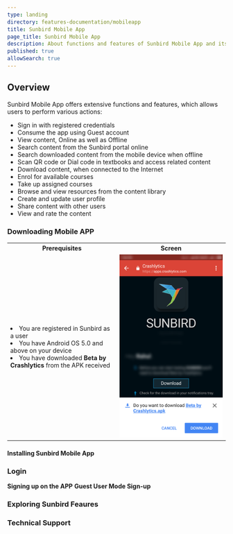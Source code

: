 ```yaml
---
type: landing
directory: features-documentation/mobileapp
title: Sunbird Mobile App
page_title: Sunbird Mobile App
description: About functions and features of Sunbird Mobile App and its consumption.
published: true
allowSearch: true
---
```

## Overview

Sunbird Mobile App offers extensive functions and features, which allows users to perform various actions: 

* Sign in with registered credentials
* Consume the app using Guest account
* View content, Online as well as Offline
* Search content from the Sunbird portal online
* Search downloaded content from the mobile device when offline
* Scan QR code or Dial code in textbooks and access related content
* Download content, when connected to the Internet
* Enrol for available courses
* Take up assigned courses
* Browse and view resources from the content library
* Create and update user profile
* Share content with other users
* View and rate the content 

### Downloading Mobile APP

<table>
  <tr>
    <th style="width:35%;">Prerequisites</th>
    <th style="width:35%;">Screen</th>
  </tr>
  <tr>
    <td> <li>You are registered in Sunbird as a user</li>
      <li>You have Android OS 5.0 and above on your device</li>
      <li>You have downloaded <b>Beta by Crashlytics</b> from the APK received</li>
    </td>
      <td><img src="pages/features-documentation/images/mobileapp/betacrashlytics.png"></td>
  </tr>
    </table>
 

#### Installing Sunbird Mobile App




### Login 

**Signing up on the APP**
**Guest User Mode Sign-up**



### Exploring Sunbird Feaures

### Technical Support

